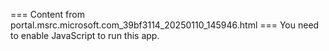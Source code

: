 === Content from portal.msrc.microsoft.com_39bf3114_20250110_145946.html ===
You need to enable JavaScript to run this app.
